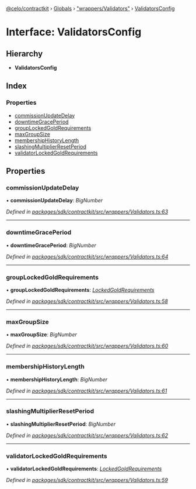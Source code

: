 [@celo/contractkit](../README.md) › [Globals](../globals.md) › ["wrappers/Validators"](../modules/_wrappers_validators_.md) › [ValidatorsConfig](_wrappers_validators_.validatorsconfig.md)

# Interface: ValidatorsConfig

## Hierarchy

* **ValidatorsConfig**

## Index

### Properties

* [commissionUpdateDelay](_wrappers_validators_.validatorsconfig.md#commissionupdatedelay)
* [downtimeGracePeriod](_wrappers_validators_.validatorsconfig.md#downtimegraceperiod)
* [groupLockedGoldRequirements](_wrappers_validators_.validatorsconfig.md#grouplockedgoldrequirements)
* [maxGroupSize](_wrappers_validators_.validatorsconfig.md#maxgroupsize)
* [membershipHistoryLength](_wrappers_validators_.validatorsconfig.md#membershiphistorylength)
* [slashingMultiplierResetPeriod](_wrappers_validators_.validatorsconfig.md#slashingmultiplierresetperiod)
* [validatorLockedGoldRequirements](_wrappers_validators_.validatorsconfig.md#validatorlockedgoldrequirements)

## Properties

###  commissionUpdateDelay

• **commissionUpdateDelay**: *BigNumber*

*Defined in [packages/sdk/contractkit/src/wrappers/Validators.ts:63](https://github.com/celo-org/celo-monorepo/blob/contractkit-v1.2.2/packages/sdk/contractkit/src/wrappers/Validators.ts#L63)*

___

###  downtimeGracePeriod

• **downtimeGracePeriod**: *BigNumber*

*Defined in [packages/sdk/contractkit/src/wrappers/Validators.ts:64](https://github.com/celo-org/celo-monorepo/blob/contractkit-v1.2.2/packages/sdk/contractkit/src/wrappers/Validators.ts#L64)*

___

###  groupLockedGoldRequirements

• **groupLockedGoldRequirements**: *[LockedGoldRequirements](_wrappers_validators_.lockedgoldrequirements.md)*

*Defined in [packages/sdk/contractkit/src/wrappers/Validators.ts:58](https://github.com/celo-org/celo-monorepo/blob/contractkit-v1.2.2/packages/sdk/contractkit/src/wrappers/Validators.ts#L58)*

___

###  maxGroupSize

• **maxGroupSize**: *BigNumber*

*Defined in [packages/sdk/contractkit/src/wrappers/Validators.ts:60](https://github.com/celo-org/celo-monorepo/blob/contractkit-v1.2.2/packages/sdk/contractkit/src/wrappers/Validators.ts#L60)*

___

###  membershipHistoryLength

• **membershipHistoryLength**: *BigNumber*

*Defined in [packages/sdk/contractkit/src/wrappers/Validators.ts:61](https://github.com/celo-org/celo-monorepo/blob/contractkit-v1.2.2/packages/sdk/contractkit/src/wrappers/Validators.ts#L61)*

___

###  slashingMultiplierResetPeriod

• **slashingMultiplierResetPeriod**: *BigNumber*

*Defined in [packages/sdk/contractkit/src/wrappers/Validators.ts:62](https://github.com/celo-org/celo-monorepo/blob/contractkit-v1.2.2/packages/sdk/contractkit/src/wrappers/Validators.ts#L62)*

___

###  validatorLockedGoldRequirements

• **validatorLockedGoldRequirements**: *[LockedGoldRequirements](_wrappers_validators_.lockedgoldrequirements.md)*

*Defined in [packages/sdk/contractkit/src/wrappers/Validators.ts:59](https://github.com/celo-org/celo-monorepo/blob/contractkit-v1.2.2/packages/sdk/contractkit/src/wrappers/Validators.ts#L59)*
